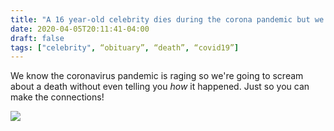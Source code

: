 ```yaml
---
title: "A 16 year-old celebrity dies during the corona pandemic but we won't tell you it's not corona that killed him"
date: 2020-04-05T20:11:41-04:00
draft: false
tags: ["celebrity", “obituary”, “death”, “covid19”]
---
```


We know the coronavirus pandemic is raging so we're going to scream about a death without even telling you _how_ it happened. Just so you can make the connections!

![](/images/2020-04-05-gazette.jpg)
